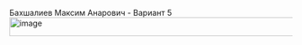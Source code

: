 Бахшалиев Максим Анарович - Вариант 5
<img width="916" height="34" alt="image" src="https://github.com/user-attachments/assets/1335c2c9-dc22-45b9-adc6-dd269c612110" />
